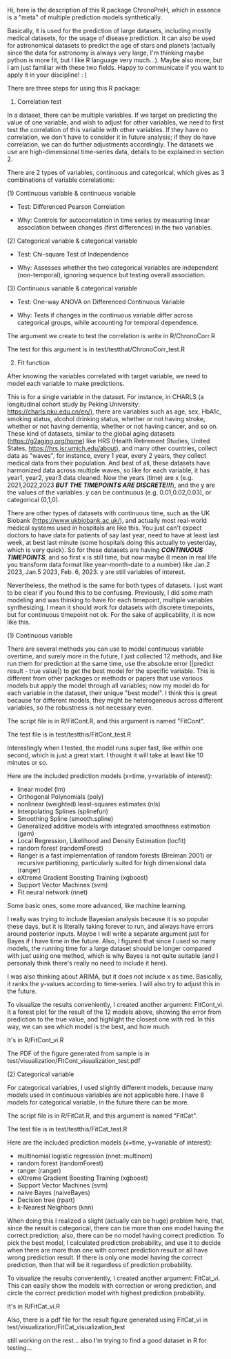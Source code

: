 Hi, here is the description of this R package ChronoPreH, which in essence is a "meta" of multiple prediction models synthetically.

Basically, it is used for the prediction of large datasets, including mostly medical datasets, for the usage of disease prediction. It can also be used for astronomical datasets to predict the age of stars and planets (actually since the data for astronomy is always very large, I'm thinking maybe python is more fit, but I like R language very much...). Maybe also more, but I am just familiar with these two fields. Happy to communicate if you want to apply it in your discipline! : )

There are three steps for using this R package:

1. Correlation test

In a dataset, there can be multiple variables. If we target on predicting the value of one variable, and wish to adjust for other variables, we need to first test the correlation of this variable with other variables. If they have no correlation, we don't have to consider it in future analysis; if they do have correlation, we can do further adjustments accordingly. The datasets we use are high-dimensional time-series data, details to be explained in section 2.

There are 2 types of variables, continuous and categorical, which gives as 3 combinations of variable correlations:

(1) Continuous variable & continuous variable

- Test: Differenced Pearson Correlation

- Why: Controls for autocorrelation in time series by measuring linear association between changes (first differences) in the two variables.


(2) Categorical variable & categorical variable

- Test: Chi-square Test of Independence

- Why: Assesses whether the two categorical variables are independent (non-temporal), ignoring sequence but testing overall association.


(3) Continuous variable & categorical variable

- Test: One-way ANOVA on Differenced Continuous Variable

- Why: Tests if changes in the continuous variable differ across categorical groups, while accounting for temporal dependence.


The argument we create to test the correlation is write in R/ChronoCorr.R

The test for this argument is in test/testthat/ChronoCorr_test.R



2. Fit function

After knowing the variables correlated with target variable, we need to model each variable to make predictions.

This is for a single variable in the dataset. For instance, in CHARLS (a longitudinal cohort study by Peking University: https://charls.pku.edu.cn/en/), there are variables such as age, sex, HbA1c, smoking status, alcohol drinking status, whether or not having stroke, whether or not having dementia, whether or not having cancer, and so on. These kind of datasets, similar to the global aging datasets (https://g2aging.org/home) like HRS (Health Retirement Studies, United States, https://hrs.isr.umich.edu/about), and many other countries, collect data as "waves", for instance, every 1 year, every 2 years, they collect medical data from their population. And best of all, these datasets have harmonized data across multiple waves, so like for each variable, it has year1, year2, year3 data cleaned. Now the years (time) are x (e.g. 2021,2022,2023 ***BUT THE TIMEPOINTS ARE DISCRETE!!!***), and the y are the values of the variables. y can be continuous (e.g. 0.01,0.02,0.03), or categorical (0,1,0).

There are other types of datasets with continuous time, such as the UK Biobank (https://www.ukbiobank.ac.uk/), and actually most real-world medical systems used in hospitals are like this. You just can't expect doctors to have data for patients of say last year, need to have at least last week, at best last minute (some hospitals doing this actually to yesterday, which is very quick). So for these datasets are having ***CONTINUOUS TIMEPOINTS***, and so first x is still time, but now maybe (I mean in real life you transform data format like year-month-date to a number) like Jan.2 2023, Jan.5 2023, Feb. 6, 2023. y are still variables of interest. 

Nevertheless, the method is the same for both types of datasets. I just want to be clear if you found this to be confusing. Previously, I did some math modeling and was thinking to have for each timepoint, multiple variables synthesizing, I mean it should work for datasets with discrete timepoints, but for continuous timepoint not ok. For the sake of applicability, it is now like this.

(1) Continuous variable

There are several methods you can use to model continuous variable overtime, and surely more in the future, I just collected 12 methods, and like run them for prediction at the same time, use the absolute error (|predict result - true value|) to get the best model for the specific variable. This is different from other packages or methods or papers that use various models but apply the model through all variables; now my model do for each variable in the dataset, their unique "best model". I think this is great because for different models, they might be heterogeneous across different variables, so the robustness is not necessary even.

The script file is in R/FitCont.R, and this argument is named "FitCont".

The test file is in test/testthis/FitCont_test.R

Interestingly when I tested, the model runs super fast, like within one second, which is just a great start. I thought it will take at least like 10 minutes or so.

Here are the included prediction models (x=time, y=variable of interest):
- linear model (lm)
- Orthogonal Polynomials (poly)
- nonlinear (weighted) least-squares estimates (nls)
- Interpolating Splines (splinefun)
- Smoothing Spline (smooth.spline)
- Generalized additive models with integrated smoothness estimation (gam)
- Local Regression, Likelihood and Density Estimation (locfit)
- random forest (randomForest)
- Ranger is a fast implementation of random forests (Breiman 2001) or recursive partitioning, particularly suited for high dimensional data (ranger)
- eXtreme Gradient Boosting Training (xgboost)
- Support Vector Machines (svm)
- Fit neural network (nnet)

Some basic ones, some more advanced, like machine learning.

I really was trying to include Bayesian analysis because it is so popular these days, but it is literally taking forever to run, and always have errors around posterior inputs. Maybe I will write a separate argument just for Bayes if I have time in the future. Also, I figured that since I used so many models, the running time for a large dataset should be longer compared with just using one method, which is why Bayes is not quite suitable (and I personaly think there's really no need to include it here). 

I was also thinking about ARIMA, but it does not include x as time. Basically, it ranks the y-values according to time-series. I will also try to adjust this in the future.

To visualize the results conveniently, I created another argument: FitCont_vi. It a forest plot for the result of the 12 models above, showing the error from prediction to the true value, and highlight the closest one with red. In this way, we can see which model is the best, and how much.

It's in R/FitCont_vi.R

The PDF of the figure generated from sample is in test/visualization/FitCont_visualization_test.pdf

(2) Categorical variable

For categorical variables, I used slightly different models, because many models used in continuous variables are not applicable here. I have 8 models for categorical variable, in the future there can be more.

The script file is in R/FitCat.R, and this argument is named "FitCat".

The test file is in test/testthis/FitCat_test.R

Here are the included prediction models (x=time, y=variable of interest):
- multinomial logistic regression (nnet::multinom)
- random forest (randomForest)
- ranger (ranger)
- eXtreme Gradient Boosting Training (xgboost)
- Support Vector Machines (svm)
- naive Bayes (naiveBayes)
- Decision tree (rpart)
- k-Nearest Neighbors (knn)

When doing this I realized a slight (actually can be huge) problem here, that, since the result is categorical, there can be more than one model having the correct prediction; also, there can be no model having correct prediction. To pick the best model, I calculated prediction probability, and use it to decide when there are more than one with correct prediction result or all have wrong prediction result. If there is only one model having the correct prediction, then that will be it regardless of prediction probability.

To visualize the results conveniently, I created another argument: FitCat_vi. This can easily show the models with correction or wrong prediction, and circle the correct prediction model with highest prediction probability.

It's in R/FitCat_vi.R

Also, there is a pdf file for the result figure generated using FitCat_vi in test/visualization/FitCat_visualization_test

still working on the rest...
also I'm trying to find a good dataset in R for testing...

















